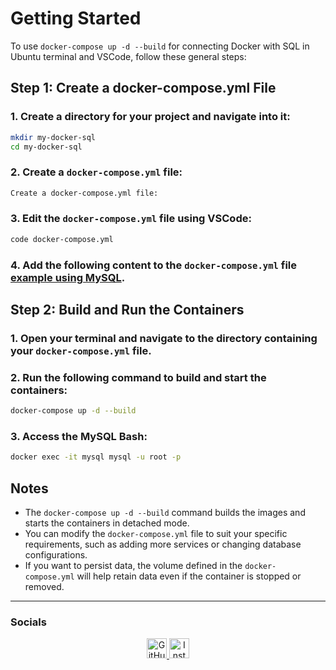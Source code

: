 # Getting Started

To use `docker-compose up -d --build` for connecting Docker with SQL in Ubuntu terminal and VSCode, follow these general steps:

## Step 1: Create a docker-compose.yml File

### 1. Create a directory for your project and navigate into it:
```bash
mkdir my-docker-sql
cd my-docker-sql
```

### 2. Create a `docker-compose.yml` file:
```bash
Create a docker-compose.yml file:
```

### 3. Edit the `docker-compose.yml` file using VSCode:
```bash
code docker-compose.yml
```

### 4. Add the following content to the `docker-compose.yml` file [example using MySQL](https://github.com/Rafly1818/Docker-SQL/blob/main/docker-compose.yml).

## Step 2: Build and Run the Containers

### 1. Open your terminal and navigate to the directory containing your `docker-compose.yml` file.

### 2. Run the following command to build and start the containers:
```bash
docker-compose up -d --build
```

### 3. Access the MySQL Bash:
```bash
docker exec -it mysql mysql -u root -p
```

## Notes

- The `docker-compose up -d --build` command builds the images and starts the containers in detached mode.
- You can modify the `docker-compose.yml` file to suit your specific requirements, such as adding more services or changing database configurations.
- If you want to persist data, the volume defined in the `docker-compose.yml` will help retain data even if the container is stopped or removed.

---  

<h3 align="left">Socials</h3>
<p align="center"> 
  <a href="https://www.github.com/Rafly1818" target="_blank" rel="noreferrer"> 
    <picture> 
      <source media="(prefers-color-scheme: dark)" srcset="https://raw.githubusercontent.com/danielcranney/readme-generator/main/public/icons/socials/github-dark.svg" /> 
      <source media="(prefers-color-scheme: light)" srcset="https://raw.githubusercontent.com/danielcranney/readme-generator/main/public/icons/socials/github.svg" /> 
      <img src="https://raw.githubusercontent.com/danielcranney/readme-generator/main/public/icons/socials/github.svg" width="32" height="32" alt="GitHub" /> 
    </picture> 
  </a> 
  <a href="http://www.instagram.com/flyyr_" target="_blank" rel="noreferrer"> 
    <picture> 
      <source media="(prefers-color-scheme: dark)" srcset="https://raw.githubusercontent.com/danielcranney/readme-generator/main/public/icons/socials/instagram-dark.svg" /> 
      <source media="(prefers-color-scheme: light)" srcset="https://raw.githubusercontent.com/danielcranney/readme-generator/main/public/icons/socials/instagram.svg" /> 
      <img src="https://raw.githubusercontent.com/danielcranney/readme-generator/main/public/icons/socials/instagram.svg" width="32" height="32" alt="Instagram" /> 
    </picture> 
  </a>
</p>